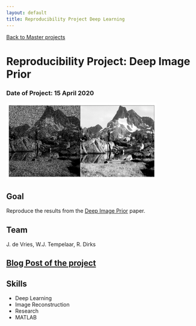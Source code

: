 ```yaml
---
layout: default
title: Reproducibility Project Deep Learning
---
```


[Back to Master projects](./master.md)
# Reproducibility Project: Deep Image Prior
### Date of Project: 15 April 2020
<img src="/assets/img/reproduced.png" alt="reproduced" width="400"/>

## Goal
Reproduce the results from the [Deep Image Prior](https://arxiv.org/abs/1711.10925) paper.

## Team
J. de Vries, W.J. Tempelaar, R. Dirks

## [Blog Post of the project](https://medium.com/@w.j.tempelaar/reproducibility-project-deep-image-prior-1f6e869a6dfe)

## Skills
* Deep Learning
* Image Reconstruction
* Research
* MATLAB
